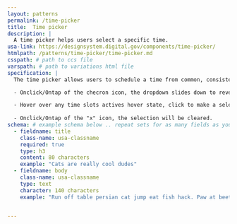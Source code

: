 ```yaml
---
layout: patterns
permalink: /time-picker
title:  Time picker
description: |
  A time picker helps users select a specific time.
usa-link: https://designsystem.digital.gov/components/time-picker/
htmlpath: /patterns/time-picker/time-picker.md
csspath: # path to ccs file
varspath: # path to variations html file
specification: |
  The time picker allows users to schedule a time from common, consistent increments, such as planning a meeting time in 30-minute blocks.

  - Onclick/Ontap of the checron icon, the dropdown slides down to reveal the available time slots.

  - Hover over any time slots actives hover state, click to make a selection
  
  - Onclick/Ontap of the "x" icon, the selection will be cleared. 
schema: # example schema below .. repeat sets for as many fields as you have
  - fieldname: title
    class-name: usa-classname
    required: true
    type: h3
    content: 80 characters
    example: "Cats are really cool dudes"
  - fieldname: body
    class-name: usa-classname
    type: text
    character: 140 characters
    example: "Run off table persian cat jump eat fish hack. Paw at beetle and eat it before it gets away demand"


---
```

<!--- if extra information is needed for this pattern, write here in Markdown. -->
<!--- to learn markdown format go to https://docs.github.com/en/github/writing-on-github/basic-writing-and-formatting-syntax -->


